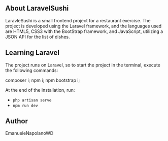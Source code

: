 
## About LaravelSushi

LaravleSushi is a small frontend project for a restaurant exercise. The project is developed using the Laravel framework, and the languages used are HTML5, CSS3 with the BootStrap framework, and JavaScript, utilizing a JSON API for the list of dishes.

## Learning Laravel

The project runs on Laravel, so to start the project in the terminal, execute the following commands:

composer i;
npm i;
npm bootstrap i;

At the end of the installation, run:  
- `php artisan serve`  
- `npm run dev`  



## Author

EmanueleNapolanoWD